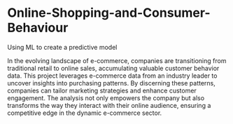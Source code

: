 # Online-Shopping-and-Consumer-Behaviour
Using ML to create a predictive model

In the evolving landscape of e-commerce, companies are transitioning from traditional retail to online sales, accumulating valuable customer behavior data. This project leverages e-commerce data from an industry leader to uncover insights into purchasing patterns. By discerning these patterns, companies can tailor marketing strategies and enhance customer engagement. The analysis not only empowers the company but also transforms the way they interact with their online audience, ensuring a competitive edge in the dynamic e-commerce sector.
